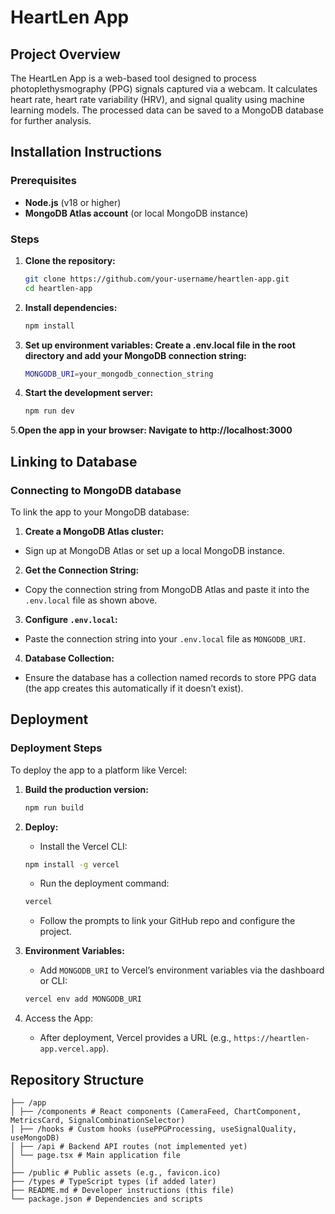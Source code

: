 # HeartLen App

## Project Overview

The HeartLen App is a web-based tool designed to process photoplethysmography (PPG) signals captured via a webcam. It calculates heart rate, heart rate variability (HRV), and signal quality using machine learning models. The processed data can be saved to a MongoDB database for further analysis.

## Installation Instructions

### Prerequisites
- **Node.js** (v18 or higher)
- **MongoDB Atlas account** (or local MongoDB instance)

### Steps
1. **Clone the repository:**
   ```bash
   git clone https://github.com/your-username/heartlen-app.git
   cd heartlen-app

2. **Install dependencies:**
   ```bash
   npm install
   
3. **Set up environment variables: Create a .env.local file in the root directory and add your MongoDB connection string:**
   ```bash
   MONGODB_URI=your_mongodb_connection_string

4. **Start the development server:**
   ```bash
   npm run dev

5.**Open the app in your browser: Navigate to http://localhost:3000**


## Linking to Database

### Connecting to MongoDB database

To link the app to your MongoDB database:
1. **Create a MongoDB Atlas cluster:**
- Sign up at MongoDB Atlas or set up a local MongoDB instance.

2. **Get the Connection String:**
- Copy the connection string from MongoDB Atlas and paste it into the `.env.local` file as shown above.

3. **Configure `.env.local`:**
- Paste the connection string into your `.env.local` file as `MONGODB_URI`.

4. **Database Collection:**
- Ensure the database has a collection named records to store PPG data (the app creates this automatically if it doesn’t exist).

## Deployment

### Deployment Steps

To deploy the app to a platform like Vercel:

1. **Build the production version:**
   ```bash
   npm run build

2. **Deploy:**
   - Install the Vercel CLI:
   ```bash
   npm install -g vercel
   ```

   - Run the deployment command:
   ```bash
   vercel
   ```

   - Follow the prompts to link your GitHub repo and configure the project.
   
3. **Environment Variables:**
   - Add `MONGODB_URI` to Vercel’s environment variables via the dashboard or CLI:
   ```bash
   vercel env add MONGODB_URI
   ```
   
4. Access the App:
   - After deployment, Vercel provides a URL (e.g., `https://heartlen-app.vercel.app`).



## Repository Structure
```
├── /app
│ ├── /components # React components (CameraFeed, ChartComponent, MetricsCard, SignalCombinationSelector)
│ ├── /hooks # Custom hooks (usePPGProcessing, useSignalQuality, useMongoDB)
│ ├── /api # Backend API routes (not implemented yet)
│ └── page.tsx # Main application file
│
├── /public # Public assets (e.g., favicon.ico)
├── /types # TypeScript types (if added later)
├── README.md # Developer instructions (this file)
└── package.json # Dependencies and scripts
```
